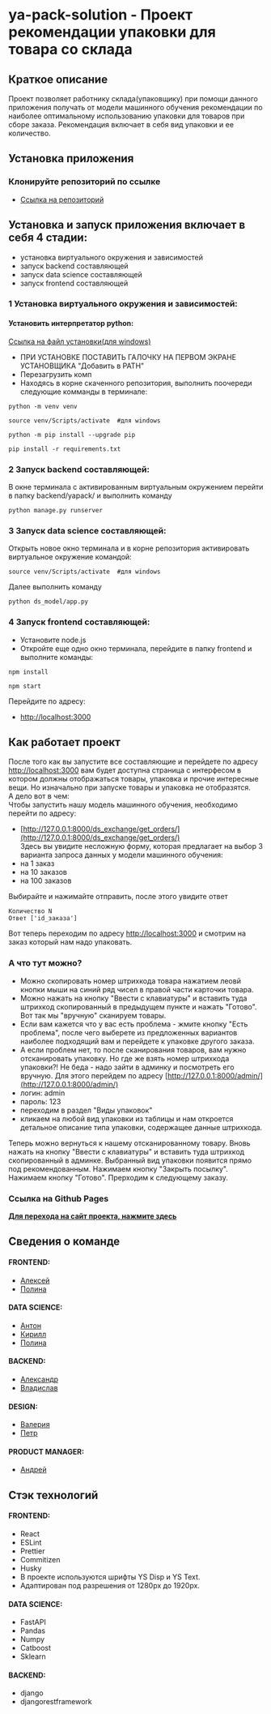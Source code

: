 # ya-pack-solution - Проект рекомендации упаковки для товара со склада
## Краткое описание
Проект позволяет работнику склада(упаковщику) при помощи данного приложения получать от модели машинного обучения рекомендации по наиболее оптимальному использованию упаковки для товаров при сборе заказа. Рекомендация включает в себя вид упаковки и ее количество.

## Установка приложения

### Клонируйте репозиторий по ссылке
- [Ссылка на репозиторий](https://github.com/AlexandrSharganov/ya-pack-solution.git)


## Установка и запуск приложения включает в себя 4 стадии:
- установка виртуального окружения и зависимостей
- запуск backend составляющей
- запуск data science составляющей
- запуск frontend составляющей

### 1 Установка виртуального окружения и зависимостей:

#### Установить интерпретатор python:
[Ссылка на файл установки(для windows)](https://www.python.org/ftp/python/3.8.10/python-3.8.10-amd64.exe)
- ПРИ УСТАНОВКЕ ПОСТАВИТЬ ГАЛОЧКУ НА ПЕРВОМ ЭКРАНЕ УСТАНОВЩИКА "Добавить в PATH"
- Перезагрузить комп
- Находясь в корне скаченного репозитория, выполнить поочереди следующие комманды в терминале:
```
python -m venv venv

source venv/Scripts/activate  #для windows

python -m pip install --upgrade pip

pip install -r requirements.txt
```

### 2 Запуск backend составляющей:
В окне терминала с активированным виртуальным окружением перейти в папку backend/yapack/ и выполнить команду
```
python manage.py runserver
```
### 3 Запуск data science составляющей:
Открыть новое окно терминала и в корне репозитория активировать виртуальное окружение командой:
```
source venv/Scripts/activate  #для windows
```
Далее выполнить команду
```
python ds_model/app.py
```

### 4 Запуск frontend составляющей:
- Установите node.js
- Откройте еще одно окно терминала, перейдите в папку frontend и выполните команды:
```
npm install

npm start
```
Перейдите по адресу:
- [http://localhost:3000](http://localhost:3000)


## Как работает проект

После того как вы запустите все составляющие и перейдете по адресу [http://localhost:3000](http://localhost:3000) вам будет доступна страница с интерфесом в котором должны отображаться товары, упаковка и прочие интересные вещи. Но изначально при запуске товары и упаковка не отобразятся.   
А дело вот в чем:  
Чтобы запустить нашу модель машинного обучения, необходимо перейти по адресу:  
- [http://127.0.0.1:8000/ds_exchange/get_orders/](http://127.0.0.1:8000/ds_exchange/get_orders/)  
Здесь вы увидите несложную форму, которая предлагает на выбор 3 варианта запроса данных у модели машинного обучения:  
- на 1 заказ
- на 10 заказов
- на 100 заказов  

Выбирайте и нажимайте отправить, после этого увидите ответ
```
Количество N
Ответ ['id_заказа']
```

Вот теперь переходим по адресу [http://localhost:3000](http://localhost:3000) и смотрим на заказ который нам надо упаковать.


### А что тут можно?
- Можно скопировать номер штрихкода товара нажатием леовй кнопки мыши на синий ряд чисел в правой части карточки товара.
- Можно нажать на кнопку "Ввести с клавиатуры" и вставить туда штрихкод скопированный в предыдущем пункте и нажать "Готово". Вот так мы "вручную" сканируем товары.
- Если вам кажется что у вас есть проблема - жмите кнопку "Есть проблема", после чего выберете из предложенных вариантов наиболее подходящий вам и перейдете к упаковке другого заказа.
- А если проблем нет, то после сканирования товаров, вам нужно отсканировать упаковку. Но где же взять номер штрихкода упаковки?! Не беда - надо зайти в админку и посмотреть его вручную. Для этого перейдем по адресу [http://127.0.0.1:8000/admin/](http://127.0.0.1:8000/admin/)
- логин: admin
- пароль: 123  
- переходим в раздел "Виды упаковок"
- кликаем на любой вид упаковки из таблицы и нам откроется детальное описание типа упаковки, содержащее данные штрихкода.  
  
Теперь можно вернуться к нашему отсканированному товару. Вновь нажать
на кнопку "Ввести с клавиатуры" и вставить туда штрихкод скопированный в админке. Выбранный вид упаковки появится прямо под рекомендованным.
Нажимаем кнопку "Закрыть посылку". Нажимаем кнопку "Готово". Прерходим к следующему заказу.

### Cсылка на Github Pages
**[Для перехода на сайт проекта, нажмите здесь](https://alexandrsharganov.github.io/ya-pack-solution/)**

## Сведения о команде

#### FRONTEND:
- [Алексей](https://github.com/endjoyer)
- [Полина](https://github.com/PolinaShchepochkina)
#### DATA SCIENCE:
- [Антон](https://github.com/malakanton)
- [Кирилл](https://github.com/Ufy88)
- [Полина](https://github.com/Polina1305)
#### BACKEND:
- [Александр](https://github.com/AlexandrSharganov)
- [Владислав](https://github.com/Vladislav-76)
#### DESIGN:
- [Валерия]()
- [Петр](https://github.com/apmfiit)
#### PRODUCT MANAGER:
- [Андрей]()

## Стэк технологий

#### FRONTEND:
- React
- ESLint
- Prettier
- Commitizen
- Husky
- В проекте используются шрифты YS Disp и YS Text.
- Адаптирован под разрешения от 1280px до 1920px.
#### DATA SCIENCE:
- FastAPI
- Pandas
- Numpy
- Catboost
- Sklearn
#### BACKEND:
- django
- djangorestframework